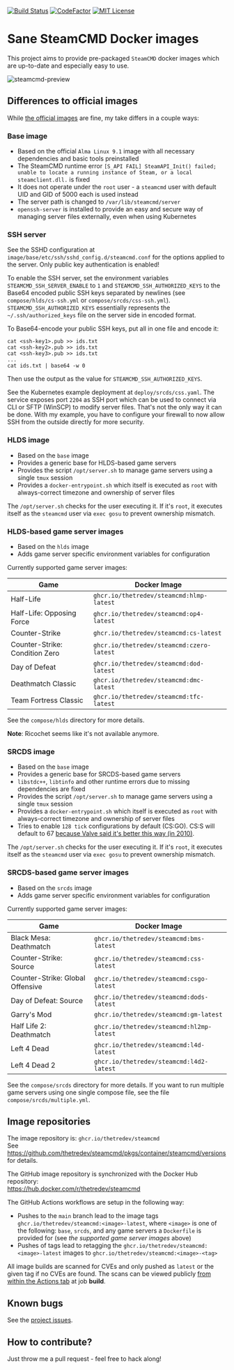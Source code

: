[![Build Status](https://img.shields.io/github/workflow/status/thetredev/steamcmd/Docker%20build%20and%20publish%20latest.svg?logo=github)](https://github.com/thetredev/steamcmd/actions)
[![CodeFactor](https://www.codefactor.io/repository/github/thetredev/steamcmd/badge)](https://www.codefactor.io/repository/github/thetredev/steamcmd)
[![MIT License](https://img.shields.io/badge/license-MIT-blue.svg)](LICENSE)

# Sane SteamCMD Docker images
This project aims to provide pre-packaged `SteamCMD` docker images which are up-to-date and especially easy to use.

![steamcmd-preview](https://user-images.githubusercontent.com/6085219/174325276-07fea81e-d35d-4c39-979d-8a3ba7402817.gif)

## Differences to official images
While [the official images](https://github.com/steamcmd/docker) are fine, my take differs in a couple ways:

### Base image
- Based on the official `Alma Linux 9.1` image with all necessary dependencies and basic tools preinstalled
- The SteamCMD runtime error `[S_API FAIL] SteamAPI_Init() failed; unable to locate a running instance of Steam, or a local steamclient.dll.` is fixed
- It does not operate under the `root` user - a `steamcmd` user with default UID and GID of 5000 each is used instead
- The server path is changed to `/var/lib/steamcmd/server`
- `openssh-server` is installed to provide an easy and secure way of managing server files externally, even when using Kubernetes

### SSH server

See the SSHD configuration at `image/base/etc/ssh/sshd_config.d/steamcmd.conf` for the options applied to the server. Only public key authentication is enabled!

To enable the SSH server, set the environment variables `STEAMCMD_SSH_SERVER_ENABLE` to `1` and `STEAMCMD_SSH_AUTHORIZED_KEYS` to the Base64 encoded public SSH keys separated by newlines (see `compose/hlds/cs-ssh.yml` or `compose/srcds/css-ssh.yml`). `STEAMCMD_SSH_AUTHORIZED_KEYS` essentially represents the `~/.ssh/authorized_keys` file on the server side in encoded format.

To Base64-encode your public SSH keys, put all in one file and encode it:
```shell
cat <ssh-key1>.pub >> ids.txt
cat <ssh-key2>.pub >> ids.txt
cat <ssh-key3>.pub >> ids.txt
...
cat ids.txt | base64 -w 0
```

Then use the output as the value for `STEAMCMD_SSH_AUTHORIZED_KEYS`.

See the Kubernetes example deployment at `deploy/srcds/css.yaml`. The service exposes port `2204` as SSH port which can be used to connect via CLI or SFTP (WinSCP) to modify server files. That's not the only way it can be done. With my example, you have to configure your firewall to now allow SSH from the outside directly for more security.

### HLDS image
- Based on the `base` image
- Provides a generic base for HLDS-based game servers
- Provides the script `/opt/server.sh` to manage game servers using a single `tmux` session
- Provides a `docker-entrypoint.sh` which itself is executed as `root` with always-correct timezone and ownership of server files

The `/opt/server.sh` checks for the user executing it. If it's `root`, it executes itself as the `steamcmd` user via `exec gosu` to prevent ownership mismatch.

### HLDS-based game server images
- Based on the `hlds` image
- Adds game server specific environment variables for configuration

Currently supported game server images:

| Game | Docker Image |
| ---- | ---- |
| Half-Life | `ghcr.io/thetredev/steamcmd:hlmp-latest` |
| Half-Life: Opposing Force | `ghcr.io/thetredev/steamcmd:op4-latest` |
| Counter-Strike | `ghcr.io/thetredev/steamcmd:cs-latest` |
| Counter-Strike: Condition Zero | `ghcr.io/thetredev/steamcmd:czero-latest` |
| Day of Defeat | `ghcr.io/thetredev/steamcmd:dod-latest` |
| Deathmatch Classic | `ghcr.io/thetredev/steamcmd:dmc-latest` |
| Team Fortress Classic | `ghcr.io/thetredev/steamcmd:tfc-latest` |

See the `compose/hlds` directory for more details.

**Note**: Ricochet seems like it's not available anymore.

### SRCDS image
- Based on the `base` image
- Provides a generic base for SRCDS-based game servers
- `libstdc++`, `libtinfo` and other runtime errors due to missing dependencies are fixed
- Provides the script `/opt/server.sh` to manage game servers using a single `tmux` session
- Provides a `docker-entrypoint.sh` which itself is executed as `root` with always-correct timezone and ownership of server files
- Tries to enable `128 tick` configurations by default (CS:GO). CS:S will default to 67 [because Valve said it's better this way (in 2010)](https://store.steampowered.com/oldnews/3976).

The `/opt/server.sh` checks for the user executing it. If it's `root`, it executes itself as the `steamcmd` user via `exec gosu` to prevent ownership mismatch.

### SRCDS-based game server images
- Based on the `srcds` image
- Adds game server specific environment variables for configuration

Currently supported game server images:

| Game | Docker Image |
| ---- | ---- |
| Black Mesa: Deathmatch | `ghcr.io/thetredev/steamcmd:bms-latest` |
| Counter-Strike: Source | `ghcr.io/thetredev/steamcmd:css-latest` |
| Counter-Strike: Global Offensive | `ghcr.io/thetredev/steamcmd:csgo-latest` |
| Day of Defeat: Source | `ghcr.io/thetredev/steamcmd:dods-latest` |
| Garry's Mod | `ghcr.io/thetredev/steamcmd:gm-latest` |
| Half Life 2: Deathmatch | `ghcr.io/thetredev/steamcmd:hl2mp-latest` |
| Left 4 Dead | `ghcr.io/thetredev/steamcmd:l4d-latest` |
| Left 4 Dead 2 | `ghcr.io/thetredev/steamcmd:l4d2-latest` |

See the `compose/srcds` directory for more details. If you want to run multiple game servers using one single compose file, see the file `compose/srcds/multiple.yml`.

## Image repositories
The image repository is: `ghcr.io/thetredev/steamcmd`<br/>
See https://github.com/thetredev/steamcmd/pkgs/container/steamcmd/versions for details.

The GitHub image repository is synchronized with the Docker Hub repository:<br/>
https://hub.docker.com/r/thetredev/steamcmd

The GitHub Actions workflows are setup in the following way:
- Pushes to the `main` branch lead to the image tags `ghcr.io/thetredev/steamcmd:<image>-latest`, where `<image>` is one of the following: `base`, `srcds`, and any game servers a `Dockerfile` is provided for (see *the supported game server images* above)
- Pushes of tags lead to retagging the `ghcr.io/thetredev/steamcmd:<image>-latest` images to `ghcr.io/thetredev/steamcmd:<image>-<tag>`

All image builds are scanned for CVEs and only pushed as `latest` or the given tag if no CVEs are found. The scans can be viewed publicly [from within the Actions tab](https://github.com/thetredev/steamcmd/actions) at job **build**.

## Known bugs
See the [project issues](https://github.com/thetredev/steamcmd/issues).

## How to contribute?
Just throw me a pull request - feel free to hack along!
